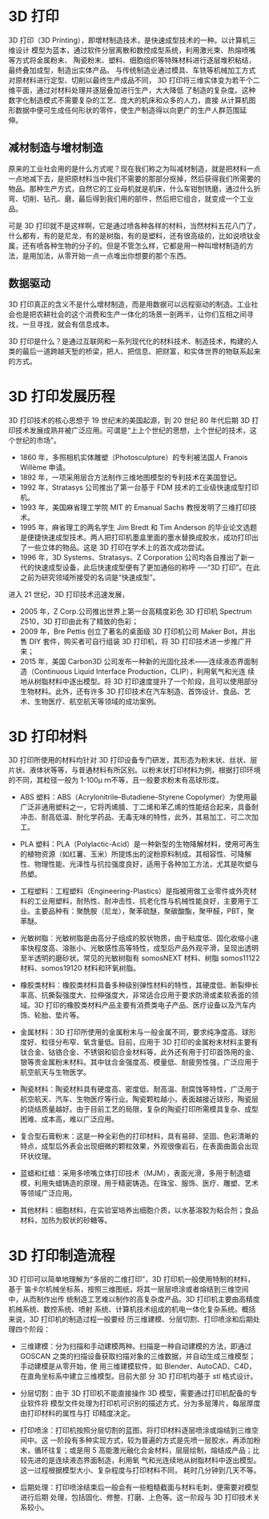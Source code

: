 # 3D 打印

3D 打印（3D Printing），即增材制造技术，是快速成型技术的一种。以计算机三维设计 模型为蓝本，通过软件分层离散和数控成型系统，利用激光束、热熔喷嘴等方式将金属粉末、 陶瓷粉末、塑料、细胞组织等特殊材料进行逐层堆积粘结，最终叠加成型，制造出实体产品。 与传统制造业通过模具、车铣等机械加工方式对原材料进行定型、切削以最终生产成品不同， 3D 打印将三维实体变为若干个二维平面，通过对材料处理并逐层叠加进行生产，大大降低 了制造的复杂度。这种数字化制造模式不需要复杂的工艺、庞大的机床和众多的人力，直接 从计算机图形数据中便可生成任何形状的零件，使生产制造得以向更广的生产人群范围延 伸。

## 减材制造与增材制造

原来的工业社会用的是什么方式呢？现在我们称之为叫减材制造，就是把材料一点一点地减下去，是把原材料当中我们不需要的那部分抠掉，然后获得我们所需要的物品。那种生产方式，自然它的工业母机就是机床，什么车钳刨铣磨，通过什么折弯、切削、钻孔、磨，最后得到我们用的部件，然后把它组合，就变成一个工业品。

可是 3D 打印就不是这样啊，它是通过喷各种各样的材料，当然材料五花八门了，什么都有，有的是尼龙，有的是树脂，有的是塑料，还有很高级的，比如说喷钛金属，还有喷各种生物的分子的。但是不管怎么样，它都是用一种叫增材制造的方法，是用加法，从零开始一点一点堆出你想要的那个东西。

## 数据驱动

3D 打印真正的含义不是什么增材制造，而是用数据可以远程驱动的制造。工业社会也是把农耕社会的这个消费和生产一体化的场景一剖两半，让你们互相之间寻找，一旦寻找，就会有信息成本。

3D 打印是什么？是通过互联网和一系列现代化的材料技术、制造技术，构建的人类的最后一道跨越天堑的桥梁，把人、把信息、把财富，和实体世界的物联系起来的方式。

# 3D 打印发展历程

3D 打印技术的核心思想于 19 世纪末的美国起源，到 20 世纪 80 年代后期 3D 打印技术发展成熟并被广泛应用。可谓是“上上个世纪的思想，上个世纪的技术，这个世纪的市场”。

- 1860 年，多照相机实体雕塑（Photosculpture）的专利被法国人 Franois Willème 申请。
- 1892 年，一项采用层合方法制作三维地图模型的专利技术在美国登记。
- 1992 年，Stratasys 公司推出了第一台基于 FDM 技术的工业级快速成型打印机。
- 1993 年，美国麻省理工学院 MIT 的 Emanual Sachs 教授发明了三维打印技术。
- 1995 年，麻省理工的两名学生 Jim Bredt 和 Tim Anderson 的毕业论文选题是便捷快速成型技术。两人把打印机墨盒里面的墨水替换成胶水，成功打印出了一些立体的物品。这是 3D 打印在学术上的首次成功尝试。
- 1996 年，3D Systems、Stratasys、Z Corporation 公司均各自推出了新一代的快速成型设备，此后快速成型便有了更加通俗的称呼 ──“3D 打印”。在此之前为研究领域所接受的名词是“快速成型”。

进入 21 世纪，3D 打印技术迅速发展，

- 2005 年，Z Corp.公司推出世界上第一台高精度彩色 3D 打印机 Spectrum Z510，3D 打印由此有了精致的色彩；
- 2009 年，Bre Pettis 创立了著名的桌面级 3D 打印机公司 Maker Bot，并出售 DIY 套件，购买者可自行组装 3D 打印机，将 3D 打印技术进一步推广开来；
- 2015 年，美国 Carbon3D 公司发布一种新的光固化技术——连续液态界面制造（Continuous Liquid Interface Production，CLIP），利用氧气和光连 续地从树脂材料中逐出模型。将 3D 打印速度提升了一个阶段，且可以使用部分生物材料。此外，还有许多 3D 打印技术在汽车制造、首饰设计、食品、艺术、生物医疗、航空航天等领域的成功案例。

# 3D 打印材料

3D 打印所使用的材料均针对 3D 打印设备专门研发，其形态为粉末状、丝状、层片状、液体状等等，与普通材料有所区别。以粉末状打印材料为例，根据打印环境的不同，其粒径一般为 1-100μ ｍ不等，且一般要求粉末有高球形度。

- ABS 塑料：ABS（Acrylonitrile–Butadiene–Styrene Copolymer）为使用最广泛非通用塑料之一，它将丙烯腈、丁二烯和苯乙烯的性能结合起来，具备耐冲击、耐高低温、耐化学药品、无毒无味的特性，此外，其易加工、可二次加工。

- PLA 塑料：PLA（Polylactic-Acid）是一种新型的生物降解材料，使用可再生的植物资源（如红薯、玉米）所提炼出的淀粉原料制成。其相容性、可降解性、物理性能、光泽性与抗拉强度良好，适用于各种加工方法，尤其是吹塑与热塑。

- 工程塑料：工程塑料（Engineering-Plastics）是指被用做工业零件或外壳材料的工业用塑料，耐热性、耐冲击性、抗老化性与机械性能良好，主要用于工业。主要品种有：聚酰胺（尼龙），聚苯硫醚，聚碳酸酯，聚甲醛，PBT，聚苯醚。

- 光敏树脂：光敏树脂是由高分子组成的胶状物质，由于粘度低、固化收缩小速率快程度高、溶胀小、光敏感性高等特性，成型后产品外观平滑，呈现出透明至半透明的磨砂状。常见的光敏树脂有 somosNEXT 材料、树脂 somos11122 材料、somos19120 材料和环氧树脂。

- 橡胶类材料：橡胶类材料具备多种级别弹性材料的特性，其硬度低、断裂伸长率高、抗撕裂强度大、拉伸强度大，非常适合应用于要求防滑或柔软表面的领域。3D 打印的橡胶类材料产品主要有消费类电子产品、医疗设备以及汽车内饰、轮胎、垫片等。

- 金属材料：3D 打印所使用的金属粉末与一般金属不同，要求纯净度高、球形度好、粒径分布窄、氧含量低。目前，应用于 3D 打印的金属粉末材料主要有钛合金、钴铬合金、不锈钢和铝合金材料等，此外还有用于打印首饰用的金、银等贵金属粉末材料。其中钛合金强度高、模量低、耐疲劳性强，广泛应用于航空航天与生物医学。

- 陶瓷材料：陶瓷材料具有硬度高、密度低、耐高温、耐腐蚀等特性，广泛用于航空航天、汽车、生物医疗等行业。陶瓷颗粒越小，表面越接近球形，陶瓷层的烧结质量越好。由于目前工艺的局限，复杂的陶瓷打印所需模具复杂、成型困难、成本高，难以广泛应用。

- 复合型石膏粉末：这是一种全彩色的打印材料，具有易碎、坚固、色彩清晰的特点，成型后外表会出现细微的颗粒效果，外观很像岩石，在表面曲面会出现环状纹理。

- 蓝蜡和红蜡：采用多喷嘴立体打印技术（MJM），表面光滑，多用于制造蜡模，利用失蜡铸造的原理，用于精密铸造。在珠宝、服饰、医疗、雕塑、艺术等领域广泛应用。

- 其他材料：细胞材料，在实验室培养出细胞介质，以水基溶胶为粘合剂；食品材料，加热为胶状的砂糖等。

# 3D 打印制造流程

3D 打印可以简单地理解为“多层的二维打印”，3D 打印机一般使用特制的材料，基于 笛卡尔机械坐标系，按照三维图纸，将其一层层喷涂或者熔结到三维空间中，从而制作出传 统制造工艺难以制作的高复杂度产品。3D 打印机主要由高精度机械系统、数控系统、喷射 系统、计算机技术组成的机电一体化复杂系统。概括来说，3D 打印机的制造过程一般要经 历三维建模、分层切割、打印喷涂和后期处理四个阶段：

- 三维建模：分为扫描和手动建模两种。扫描是一种自动建模的方法，即通过 GOSCAN 之类的扫描设备获取扫描对象的三维数据，并自动生成三维模型；手动建模是从零开始，使 用三维建模软件，如 Blender、AutoCAD、C4D，在直角坐标系中建立三维模型。目前大部 分 3D 打印机均基于 stl 格式设计。

- 分层切割：由于 3D 打印机不能直接操作 3D 模型，需要通过打印机配备的专业软件将 模型文件处理为打印机可识别的描述方式，分为多层薄片，每层厚度由打印材料的属性与打 印精度决定。

- 打印喷涂：打印机按照分层切割的蓝图，将打印材料逐层喷涂或熔结到三维空间中。这 一阶段有多种实现方式，较为普遍的方式是先喷一层胶水，再添加粉末，循环往复；或是用 5 高能激光融化合金材料，层层绘制，熔结成产品；比较先进的是连续液态界面制造，利用氧 气和光连续地从树脂材料中逐出模型。这一过程根据模型大小、复杂程度与打印材料不同， 耗时几分钟到几天不等。

- 后期处理：打印喷涂结束后一般会有一些粗糙截面与材料毛刺，便需要对模型进行后期 处理，包括固化、修整、打磨、上色等。这一阶段与 3D 打印技术关系较小。
